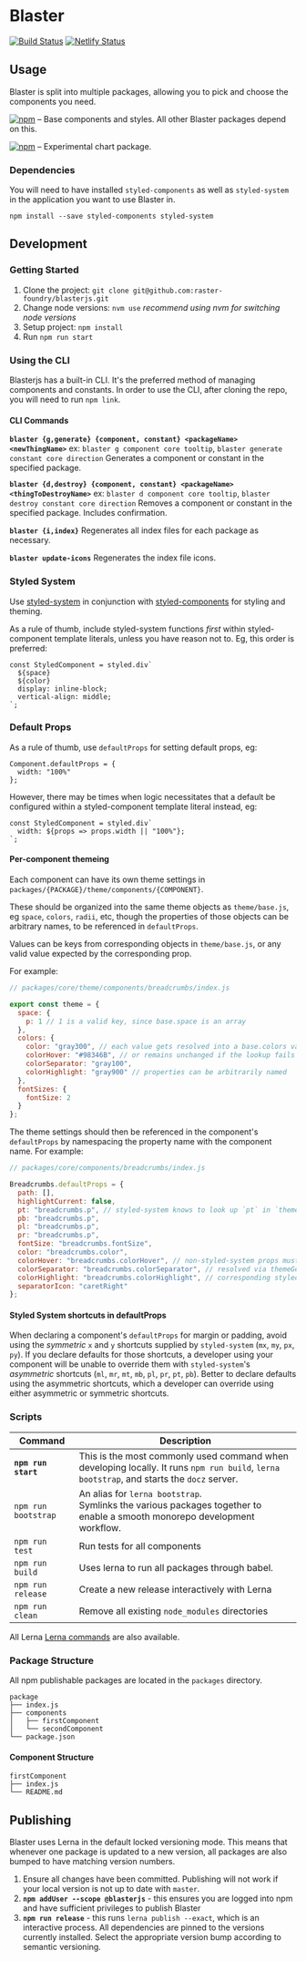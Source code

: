 # Blaster

[![Build Status](https://travis-ci.org/raster-foundry/blasterjs.svg?branch=master)](https://travis-ci.org/raster-foundry/blasterjs)
[![Netlify Status](https://api.netlify.com/api/v1/badges/3a31aff2-cc32-426e-b59a-15a0cfd9105e/deploy-status)](https://app.netlify.com/sites/raster-foundry-blaster/deploys)

## Usage

Blaster is split into multiple packages, allowing you to pick and choose the components you need.

[![npm](https://img.shields.io/npm/v/@blasterjs/core.svg?label=@blasterjs/core)](https://www.npmjs.com/package/@blasterjs/core) &ndash; Base components and styles. All other Blaster packages depend on this.

[![npm](https://img.shields.io/npm/v/@blasterjs/chart.svg?label=@blasterjs/chart)](https://www.npmjs.com/package/@blasterjs/chart) &ndash; Experimental chart package.

### Dependencies

You will need to have installed `styled-components` as well as `styled-system` in the application you want to use Blaster in.

`npm install --save styled-components styled-system`

## Development

### Getting Started

1. Clone the project: `git clone git@github.com:raster-foundry/blasterjs.git`
1. Change node versions: `nvm use` _recommend using nvm for switching node versions_
1. Setup project: `npm install`
1. Run `npm run start`

### Using the CLI

Blasterjs has a built-in CLI.
It's the preferred method of managing components and constants.
In order to use the CLI, after cloning the repo, you will need to run `npm link`.

#### CLI Commands

**`blaster {g,generate} {component, constant} <packageName> <newThingName>`**
ex: `blaster g component core tooltip`, `blaster generate constant core direction`
Generates a component or constant in the specified package.

**`blaster {d,destroy} {component, constant} <packageName> <thingToDestroyName>`**
ex: `blaster d component core tooltip`, `blaster destroy constant core direction`
Removes a component or constant in the specified package. Includes confirmation.

**`blaster {i,index}`**
Regenerates all index files for each package as necessary.

**`blaster update-icons`**
Regenerates the index file icons.

### Styled System

Use [styled-system](https://jxnblk.com/styled-system/) in conjunction with
[styled-components](https://www.styled-components.com/) for styling and theming.

As a rule of thumb, include styled-system functions _first_ within styled-component
template literals, unless you have reason not to. Eg, this order is preferred:

```
const StyledComponent = styled.div`
  ${space}
  ${color}
  display: inline-block;
  vertical-align: middle;
`;
```

### Default Props

As a rule of thumb, use `defaultProps` for setting default props, eg:

```
Component.defaultProps = {
  width: "100%"
};
```

However, there may be times when logic necessitates that a default be configured
within a styled-component template literal instead, eg:

```
const StyledComponent = styled.div`
  width: ${props => props.width || "100%"};
`;
```

#### Per-component themeing

Each component can have its own theme settings in
`packages/{PACKAGE}/theme/components/{COMPONENT}`.

These should be organized into
the same theme objects as `theme/base.js`, eg `space`, `colors`, `radii`, etc,
though the properties of those objects can be arbitrary names, to be referenced
in `defaultProps`.

Values can be keys from corresponding objects in `theme/base.js`, or any valid
value expected by the corresponding prop.

For example:

```js
// packages/core/theme/components/breadcrumbs/index.js

export const theme = {
  space: {
    p: 1 // 1 is a valid key, since base.space is an array
  },
  colors: {
    color: "gray300", // each value gets resolved into a base.colors value
    colorHover: "#98346B", // or remains unchanged if the lookup fails
    colorSeparator: "gray100",
    colorHighlight: "gray900" // properties can be arbitrarily named
  },
  fontSizes: {
    fontSize: 2
  }
};
```

The theme settings should then be referenced in the component's `defaultProps`
by namespacing the property name with the component name. For example:

```js
// packages/core/components/breadcrumbs/index.js

Breadcrumbs.defaultProps = {
  path: [],
  highlightCurrent: false,
  pt: "breadcrumbs.p", // styled-system knows to look up `pt` in `theme.space`
  pb: "breadcrumbs.p",
  pl: "breadcrumbs.p",
  pr: "breadcrumbs.p",
  fontSize: "breadcrumbs.fontSize",
  color: "breadcrumbs.color",
  colorHover: "breadcrumbs.colorHover", // non-styled-system props must be
  colorSeparator: "breadcrumbs.colorSeparator", // resolved via themeGet() in the
  colorHighlight: "breadcrumbs.colorHighlight", // corresponding styled-component definition
  separatorIcon: "caretRight"
};
```

#### Styled System shortcuts in defaultProps

When declaring a component's `defaultProps` for margin or padding, avoid using the
_symmetric_ `x` and `y` shortcuts supplied by `styled-system` (`mx`, `my`, `px`, `py`).
If you declare defaults for those shortcuts, a developer using your component will
be unable to override them with `styled-system`'s _asymmetric_ shortcuts
(`ml`, `mr`, `mt`, `mb`, `pl`, `pr`, `pt`, `pb`). Better to declare defaults
using the asymmetric shortcuts, which a developer can override using either
asymmetric or symmetric shortcuts.

### Scripts

| Command             | Description                                                                                                                               |
| ------------------- | ----------------------------------------------------------------------------------------------------------------------------------------- |
| **`npm run start`** | This is the most commonly used command when developing locally. It runs `npm run build`, `lerna bootstrap`, and starts the `docz` server. |
| `npm run bootstrap` | An alias for `lerna bootstrap`. <br/> Symlinks the various packages together to enable a smooth monorepo development workflow.            |
| `npm run test`      | Run tests for all components                                                                                                              |
| `npm run build`     | Uses lerna to run all packages through babel.                                                                                             |
| `npm run release`   | Create a new release interactively with Lerna                                                                                             |
| `npm run clean`     | Remove all existing `node_modules` directories                                                                                            |

All Lerna [Lerna commands](https://lernajs.io/) are also available.

### Package Structure

All npm publishable packages are located in the `packages` directory.

```
package
├── index.js
├── components
│   ├── firstComponent
│   └── secondComponent
└── package.json
```

#### Component Structure

```
firstComponent
├── index.js
└── README.md
```

## Publishing

Blaster uses Lerna in the default locked versioning mode.
This means that whenever one package is updated to a new version, all packages are also bumped to have matching version numbers.

1.  Ensure all changes have been committed. Publishing will not work if your local version is not up to date with `master`.
1.  **`npm addUser --scope @blasterjs`** - this ensures you are logged into npm and have sufficient privileges to publish Blaster
1.  **`npm run release`** - this runs `lerna publish --exact`, which is an interactive process. All dependencies are pinned to the versions currently installed. Select the appropriate version bump according to semantic versioning.

